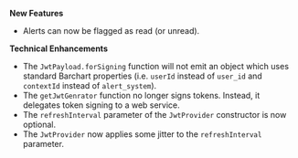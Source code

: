 **New Features**

* Alerts can now be flagged as read (or unread).

**Technical Enhancements**

* The `JwtPayload.forSigning` function will not emit an object which uses standard Barchart properties (i.e. `userId` instead of `user_id` and `contextId` instead of `alert_system`).
* The `getJwtGenrator` function no longer signs tokens. Instead, it delegates token signing to a web service.
* The `refreshInterval` parameter of the `JwtProvider` constructor is now optional.
* The `JwtProvider` now applies some jitter to the `refreshInterval` parameter.

